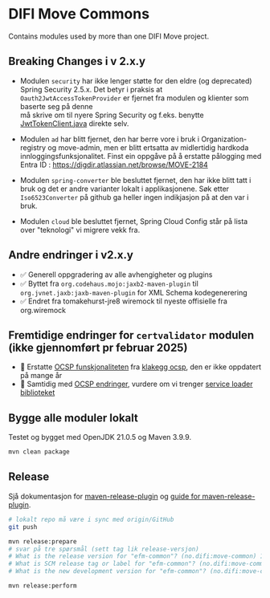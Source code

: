 # DIFI Move Commons 
Contains modules used by more than one DIFI Move project.

## Breaking Changes i v 2.x.y
- Modulen `security` har ikke lenger støtte for den eldre (og deprecated) Spring Security 2.5.x.
  Det betyr i praksis at `Oauth2JwtAccessTokenProvider` er fjernet fra modulen og klienter som baserte seg på denne  
  må skrive om til nyere Spring Security og f.eks. benytte [JwtTokenClient.java](security/src/main/java/no/difi/move/common/oauth/JwtTokenClient.java)
  direkte selv.

- Modulen `ad` har blitt fjernet, den har berre vore i bruk i Organization-registry og move-admin,
  men er blitt ertsatta av  midlertidig hardkoda innloggingsfunksjonalitet. 
  Finst ein oppgåve på å erstatte pålogging med Entra ID : https://digdir.atlassian.net/browse/MOVE-2184

- Modulen `spring-converter` ble besluttet fjernet, den har ikke blitt tatt i bruk og det er andre varianter lokalt i applikasjonene.
  Søk etter `Iso6523Converter` på github ga heller ingen indikjasjon på at den var i bruk.

- Modulen `cloud` ble besluttet fjernet, Spring Cloud Config står på lista over "teknologi" vi migrere vekk fra.

## Andre endringer i v2.x.y
- ✅ Generell oppgradering av alle avhengigheter og plugins
- ✅ Byttet fra `org.codehaus.mojo:jaxb2-maven-plugin` til `org.jvnet.jaxb:jaxb-maven-plugin` for XML Schema kodegenerering
- ✅ Endret fra tomakehurst-jre8 wiremock til nyeste offisielle fra org.wiremock

## Fremtidige endringer for `certvalidator` modulen (ikke gjennomført pr februar 2025)
- 🤔 Erstatte [OCSP funskjonaliteten](https://digdir.atlassian.net/browse/MOVE-4337) fra [klakegg ocsp](https://github.com/klakegg/pkix-ocsp), den er ikke oppdatert på mange år
- 🤔 Samtidig med [OCSP endringer](https://digdir.atlassian.net/browse/MOVE-4337), vurdere om vi trenger [service loader biblioteket](https://github.com/kohsuke/metainf-services)

## Bygge alle moduler lokalt
Testet og bygget med OpenJDK 21.0.5 og Maven 3.9.9.

```bash
mvn clean package
```

## Release
Sjå dokumentasjon for [maven-release-plugin](https://maven.apache.org/maven-release/maven-release-plugin/) og [guide for maven-release-plugin](https://maven.apache.org/guides/mini/guide-releasing.html).

```bash
# lokalt repo må være i sync med origin/GitHub
git push

mvn release:prepare
# svar på tre spørsmål (sett tag lik release-versjon) 
# What is the release version for "efm-common"? (no.difi:move-common) 1.0: : 1.0.0
# What is SCM release tag or label for "efm-common"? (no.difi:move-common) 1.0.0: :
# What is the new development version for "efm-common"? (no.difi:move-common) 1.0.1-SNAPSHOT: :

mvn release:perform
```
